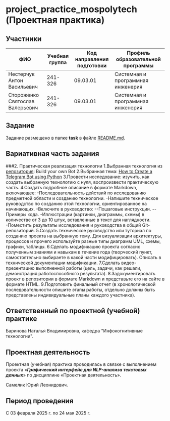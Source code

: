 # project_practice_mospolytech (Проектная практика)

## Участники

| ФИО | Учебная группа | Код направления подготовки | Профиль образовательной программы |
|-|-|-|-|
| Нестерчук Антон Васильевич | 241-326 | 09.03.01 | Системная и программная инженерия |
| Стороженко Святослав Валерьевич | 241-326 | 09.03.01 | Системная и программная инженерия |

## Задание

Задание размещено в папке **task** в файле [README.md](task/README.md).

## Вариативная часть задания
###2. Практическая реализация технологии
1.Выбранная технология из [репозитория](https://github.com/codecrafters-io/build-your-own-x): Build your own Bot
2.Выбранная тема: [How to Create a Telegram Bot using Python](https://www.freecodecamp.org/news/how-to-create-a-telegram-bot-using-python/)
3.Провести исследование: изучить, как создать выбранную технологию с нуля, воспроизвести практическую часть.
4.Создать подробное описание в формате Markdown, включающее:
-Последовательность действий по исследованию предметной области и созданию технологии.
-Напишите техническое руководство по созданию этой технологии, ориентированное на начинающих.
-Включите в руководство:
--Пошаговые инструкции.
--Примеры кода.
-Иллюстрации (картинки, диаграммы, схемы) в количестве от 3 до 10 штук, вставленные в текст для наглядности.
-Поместить результаты исследования и руководства в общий Git-репозиторий.
5.Создать техническое руководство или туториал по созданию проекта на выбранную тему. Для визуализации архитектуры, процессов и прочего используйте разные типы диаграмм UML, схемы, графики, таблицы.
6.Сделать модификацию проекта согласно полученным знаниям и навыкам в течение года (творческий пункт, самостоятельно выбираете в какой части модифицировать). Описать в технической документации модификации.
7.Сделать видео-презентацию выполненной работы (цель, задачи, как решали, демонстрация работоспособного результата).
8.Задокументировать проект в репозитории в формате Markdown и представьте его на сайте в формате HTML.
9.Подготовить финальный отчет (в хронологической последовательности опишите этапы работы, отдельно должны быть представлены индивидуальные планы каждого участника).

## Ответственный по проектной (учебной) практике

Баринова Наталья Владимировна, кафедра "Инфокогнитивные технологии".

## Проектная деятельность

Проектная (учебная) практика проводилась в связке с выполнением проекта «***Графический интерфейс для NLP-анализа текстовых данных***» по дисциплине «Проектная деятельность».

Самелик Юрий Леонидович.

## Период проведения

С 03 февраля 2025 г. по 24 мая 2025 г.

